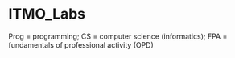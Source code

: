 # ITMO_Labs
Prog = programming;
CS = computer science (informatics);
FPA = fundamentals of professional activity (OPD)
